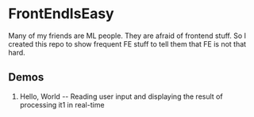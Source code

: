 # FrontEndIsEasy

Many of my friends are ML people. They are afraid of frontend stuff. 
So I created this repo to show frequent FE stuff to tell them that FE is not that hard. 


## Demos
1. Hello, World -- Reading user input and displaying the result of processing it1 in real-time
